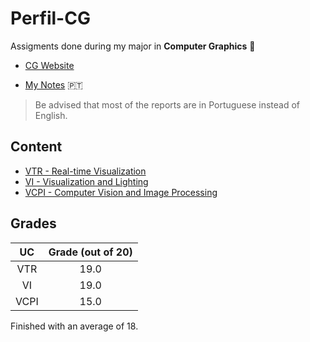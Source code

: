 # Perfil-CG

Assigments done during my major in **Computer Graphics** 👾

* [CG Website](https://uce-cg.di.uminho.pt/)

* [My Notes](https://wide-joke-855.notion.site/Computa-o-Gr-fica-MEI-ddc429380c654a6dbb7897194b0542c1) 🇵🇹

> Be advised that most of the reports are in Portuguese instead of English.

## Content

* [VTR - Real-time Visualization](https://github.com/RuiArmada/Perfil-CG/tree/main/VTR)
* [VI - Visualization and Lighting](https://github.com/RuiArmada/Perfil-CG/tree/main/VI)
* [VCPI - Computer Vision and Image Processing](https://github.com/RuiArmada/Perfil-CG/tree/main/VCPI)

## Grades

| UC | Grade (out of 20) |
| :---: | :---: |
| VTR | 19.0 |
| VI | 19.0 |
| VCPI | 15.0 |

Finished with an average of 18.

